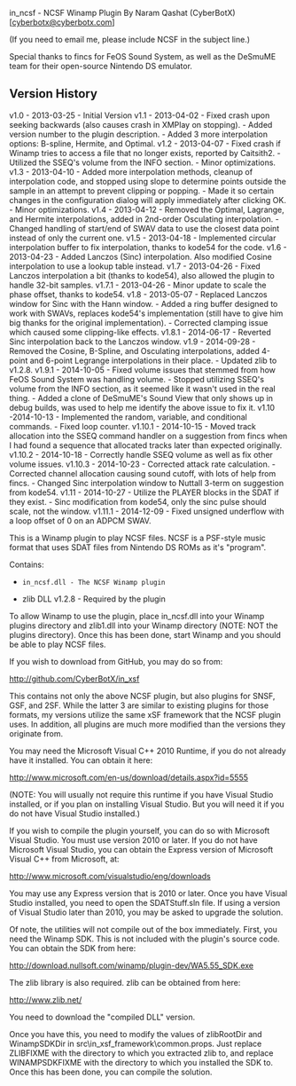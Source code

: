 in_ncsf - NCSF Winamp Plugin By Naram Qashat (CyberBotX)
[cyberbotx@cyberbotx.com]

(If you need to email me, please include NCSF in the subject line.)

Special thanks to fincs for FeOS Sound System, as well as the DeSmuME team for
their open-source Nintendo DS emulator.

## Version History

v1.0 - 2013-03-25 - Initial Version v1.1 - 2013-04-02 - Fixed crash upon seeking
backwards (also causes crash in XMPlay on stopping). - Added version number to
the plugin description. - Added 3 more interpolation options: B-spline, Hermite,
and Optimal. v1.2 - 2013-04-07 - Fixed crash if Winamp tries to access a file
that no longer exists, reported by Caitsith2. - Utilized the SSEQ's volume from
the INFO section. - Minor optimizations. v1.3 - 2013-04-10 - Added more
interpolation methods, cleanup of interpolation code, and stopped using slope to
determine points outside the sample in an attempt to prevent clipping or
popping. - Made it so certain changes in the configuration dialog will apply
immediately after clicking OK. - Minor optimizations. v1.4 - 2013-04-12 -
Removed the Optimal, Lagrange, and Hermite interpolations, added in 2nd-order
Osculating interpolation. - Changed handling of start/end of SWAV data to use
the closest data point instead of only the current one. v1.5 - 2013-04-18 -
Implemented circular interpolation buffer to fix interpolation, thanks to kode54
for the code. v1.6 - 2013-04-23 - Added Lanczos (Sinc) interpolation. Also
modified Cosine interpolation to use a lookup table instead. v1.7 - 2013-04-26 -
Fixed Lanczos interpolation a bit (thanks to kode54), also allowed the plugin to
handle 32-bit samples. v1.7.1 - 2013-04-26 - Minor update to scale the phase
offset, thanks to kode54. v1.8 - 2013-05-07 - Replaced Lanczos window for Sinc
with the Hann window. - Added a ring buffer designed to work with SWAVs,
replaces kode54's implementation (still have to give him big thanks for the
original implementation). - Corrected clamping issue which caused some
clipping-like effects. v1.8.1 - 2014-06-17 - Reverted Sinc interpolation back to
the Lanczos window. v1.9 - 2014-09-28 - Removed the Cosine, B-Spline, and
Osculating interpolations, added 4-point and 6-point Legrange interpolations in
their place. - Updated zlib to v1.2.8. v1.9.1 - 2014-10-05 - Fixed volume issues
that stemmed from how FeOS Sound System was handling volume. - Stopped utilizing
SSEQ's volume from the INFO section, as it seemed like it wasn't used in the
real thing. - Added a clone of DeSmuME's Sound View that only shows up in debug
builds, was used to help me identify the above issue to fix it. v1.10
-2014-10-13 - Implemented the random, variable, and conditional commands. -
Fixed loop counter. v1.10.1 - 2014-10-15 - Moved track allocation into the SSEQ
command handler on a suggestion from fincs when I had found a sequence that
allocated tracks later than expected originally. v1.10.2 - 2014-10-18 -
Correctly handle SSEQ volume as well as fix other volume issues. v1.10.3 -
2014-10-23 - Corrected attack rate calculation. - Corrected channel allocation
causing sound cutoff, with lots of help from fincs. - Changed Sinc interpolation
window to Nuttall 3-term on suggestion from kode54. v1.11 - 2014-10-27 - Utilize
the PLAYER blocks in the SDAT if they exist. - Sinc modification from kode54,
only the sinc pulse should scale, not the window. v1.11.1 - 2014-12-09 - Fixed
unsigned underflow with a loop offset of 0 on an ADPCM SWAV.

This is a Winamp plugin to play NCSF files. NCSF is a PSF-style music format
that uses SDAT files from Nintendo DS ROMs as it's "program".

Contains:

-     in_ncsf.dll - The NCSF Winamp plugin
- zlib DLL v1.2.8 - Required by the plugin

To allow Winamp to use the plugin, place in_ncsf.dll into your Winamp plugins
directory and zlib1.dll into your Winamp directory (NOTE: NOT the plugins
directory). Once this has been done, start Winamp and you should be able to play
NCSF files.

If you wish to download from GitHub, you may do so from:

http://github.com/CyberBotX/in_xsf

This contains not only the above NCSF plugin, but also plugins for SNSF, GSF,
and 2SF. While the latter 3 are similar to existing plugins for those formats,
my versions utilize the same xSF framework that the NCSF plugin uses. In
addition, all plugins are much more modified than the versions they originate
from.

You may need the Microsoft Visual C++ 2010 Runtime, if you do not already have
it installed. You can obtain it here:

http://www.microsoft.com/en-us/download/details.aspx?id=5555

(NOTE: You will usually not require this runtime if you have Visual Studio
installed, or if you plan on installing Visual Studio. But you will need it if
you do not have Visual Studio installed.)

If you wish to compile the plugin yourself, you can do so with Microsoft Visual
Studio. You must use version 2010 or later. If you do not have Microsoft Visual
Studio, you can obtain the Express version of Microsoft Visual C++ from
Microsoft, at:

http://www.microsoft.com/visualstudio/eng/downloads

You may use any Express version that is 2010 or later. Once you have Visual
Studio installed, you need to open the SDATStuff.sln file. If using a version of
Visual Studio later than 2010, you may be asked to upgrade the solution.

Of note, the utilities will not compile out of the box immediately. First, you
need the Winamp SDK. This is not included with the plugin's source code. You can
obtain the SDK from here:

http://download.nullsoft.com/winamp/plugin-dev/WA5.55_SDK.exe

The zlib library is also required. zlib can be obtained from here:

http://www.zlib.net/

You need to download the "compiled DLL" version.

Once you have this, you need to modify the values of zlibRootDir and
WinampSDKDir in src\in_xsf_framework\common.props. Just replace ZLIBFIXME with
the directory to which you extracted zlib to, and replace WINAMPSDKFIXME with
the directory to which you installed the SDK to. Once this has been done, you
can compile the solution.

